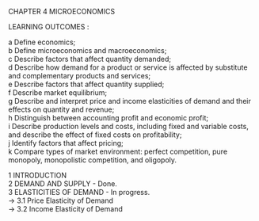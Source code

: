 CHAPTER 4 MICROECONOMICS

LEARNING OUTCOMES : 

a Define economics;     
b Define microeconomics and macroeconomics;     
c Describe factors that affect quantity demanded;     
d Describe how demand for a product or service is affected by substitute     
and complementary products and services;     
e Describe factors that affect quantity supplied;     
f Describe market equilibrium;     
g Describe and interpret price and income elasticities of demand and their       
effects on quantity and revenue;       
h Distinguish between accounting profit and economic profit;        
i Describe production levels and costs, including fixed and variable costs,        
and describe the effect of fixed costs on profitability;        
j Identify factors that affect pricing;      
k Compare types of market environment: perfect competition, pure       
monopoly, monopolistic competition, and oligopoly.        

1 INTRODUCTION      
2 DEMAND AND SUPPLY - Done.      
3 ELASTICITIES OF DEMAND - In progress.      
  -> 3.1 Price Elasticity of Demand       
  -> 3.2 Income Elasticity of Demand     
